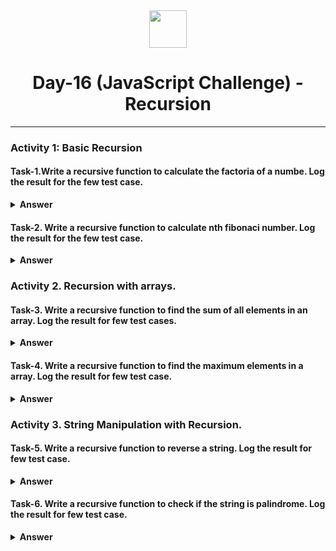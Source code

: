 <div align="center">
  <img height="60" src="https://img.icons8.com/color/344/javascript.png">
  <h1>Day-16 (JavaScript Challenge) - Recursion</h1>
</div>

---

### Activity 1: Basic Recursion

#### Task-1.Write a recursive function to calculate the factoria of a numbe. Log the result for the few test case. 

<details><summary><b>Answer</b></summary>
<p>

```javascript
// Recursive function to calculate factorial
function factorial(n) {
    // Base case: if n is 0 or 1, return 1
    if (n === 0 || n === 1) {
        return 1;
    }
    // Recursive case: n * factorial(n-1)
    return n * factorial(n - 1);
}

// Test cases
console.log("Factorial of 0:", factorial(0)); // 1
console.log("Factorial of 1:", factorial(1)); // 1
console.log("Factorial of 2:", factorial(2)); // 2
console.log("Factorial of 3:", factorial(3)); // 6
console.log("Factorial of 4:", factorial(4)); // 24

```

</p>
</details>

#### Task-2. Write a recursive function to calculate nth fibonaci number. Log the result for the few test case. 

<details><summary><b>Answer</b></summary>
<p>

```javascript
// Recursive function to calculate nth Fibonacci number
function fibonacci(n) {
  // Base cases: F(0) = 0, F(1) = 1
  if (n <= 1) {
    return n;
  }
  // Recursive case: F(n) = F(n-1) + F(n-2)
  return fibonacci(n - 1) + fibonacci(n - 2);
}

// Test cases
console.log(`Fibonacci(0): ${fibonacci(0)}`); // 0
console.log(`Fibonacci(1): ${fibonacci(1)}`); // 1
console.log(`Fibonacci(2): ${fibonacci(2)}`); // 1
console.log(`Fibonacci(3): ${fibonacci(3)}`); // 2
console.log(`Fibonacci(4): ${fibonacci(4)}`); // 3
console.log(`Fibonacci(5): ${fibonacci(5)}`); // 5
console.log(`Fibonacci(6): ${fibonacci(6)}`); // 8
console.log(`Fibonacci(7): ${fibonacci(7)}`); // 13
console.log(`Fibonacci(8): ${fibonacci(8)}`); // 21
console.log(`Fibonacci(9): ${fibonacci(9)}`); // 34
console.log(`Fibonacci(10): ${fibonacci(10)}`); // 55

```

</p>
</details>

### Activity 2. Recursion with arrays. 

#### Task-3. Write a recursive function to find the sum of all elements in an array. Log the result for few test cases.

<details><summary><b>Answer</b></summary>
<p>

```javascript
function recursiveSum(arr) {
  // Base case: if the array is empty, return 0
  if (arr.length === 0) {
    return 0;
  }
  // Recursive case: return the first element plus the sum of the rest of the array
  return arr[0] + recursiveSum(arr.slice(1));
}

// Test cases
const testCases = [
  [1, 2, 3, 4, 5],     // Sum should be 15
  [10, 20, 30],        // Sum should be 60
  [0, 0, 0, 0, 0],     // Sum should be 0
  [5],                 // Sum should be 5
  [],                  // Sum should be 0
  [-1, -2, -3, -4, -5] // Sum should be -15
];

// Logging the results
testCases.forEach((testCase, index) => {
  console.log(`Sum of test case ${index + 1} (${testCase}):`, recursiveSum(testCase));
});

```

</p>
</details>

#### Task-4. Write a recursive function to find the maximum elements in a array. Log the result for few test case.

<details><summary><b>Answer</b></summary>
<p>

```javascript
function findMax(arr, n) {
    // Base case: if array size is 1, return the only element
    if (n === 1) {
        return arr[0];
    }

    // Recursive call to find the maximum in the remaining array
    let max = findMax(arr, n - 1);

    // Compare the result with the last element in the array
    if (arr[n - 1] > max) {
        return arr[n - 1];
    } else {
        return max;
    }
}

// Helper function to call the recursive function
function getMax(arr) {
    return findMax(arr, arr.length);
}

// Test cases
let testArray1 = [1, 5, 3, 9, 2];
let testArray2 = [10, 20, 30, 40, 50];
let testArray3 = [-1, -5, -3, -9, -2];
let testArray4 = [1];
let testArray5 = [];

console.log(`Max of [1, 5, 3, 9, 2]: ${getMax(testArray1)}`); // Output: 9
console.log(`Max of [10, 20, 30, 40, 50]: ${getMax(testArray2)}`); // Output: 50
console.log(`Max of [-1, -5, -3, -9, -2]: ${getMax(testArray3)}`); // Output: -1
console.log(`Max of [1]: ${getMax(testArray4)}`); // Output: 1
console.log(`Max of []: ${getMax(testArray5)}`); // Output: undefined or an appropriate message

```

</p>
</details>

### Activity 3. String Manipulation with Recursion.

#### Task-5. Write a recursive function to reverse a string. Log the result for few test case.

<details><summary><b>Answer</b></summary>
<p>

```javascript
function reverseString(str) {
  // Base case: if the string is empty or has only one character, return the string
  if (str.length <= 1) {
    return str;
  }
  // Recursive case: take the last character and concatenate it with the reverse of the remaining string
  return str.charAt(str.length - 1) + reverseString(str.substring(0, str.length - 1));
}

// Test cases
console.log(reverseString("hello")); // Output: "olleh"
console.log(reverseString("world")); // Output: "dlrow"
console.log(reverseString(""));      // Output: ""
console.log(reverseString("a"));     // Output: "a"
console.log(reverseString("OpenAI"));// Output: "IAnepO"

```

</p>
</details>

#### Task-6. Write a recursive function to check if the string is palindrome. Log the result for few test case.

<details><summary><b>Answer</b></summary>
<p>

```javascript
function isPalindrome(str) {
  // Base case: if the string is empty or has only one character, it is a palindrome
  if (str.length <= 1) {
    return true;
  }
  // Check if the first and last characters are the same
  if (str.charAt(0) !== str.charAt(str.length - 1)) {
    return false;
  }
  // Recursive case: check the substring excluding the first and last characters
  return isPalindrome(str.substring(1, str.length - 1));
}

// Test cases
console.log(isPalindrome("madam"));    // Output: true
console.log(isPalindrome("racecar"));  // Output: true
console.log(isPalindrome("hello"));    // Output: false
console.log(isPalindrome("a"));        // Output: true
console.log(isPalindrome(""));         // Output: true
console.log(isPalindrome("level"));    // Output: true

```

</p>
</details>
